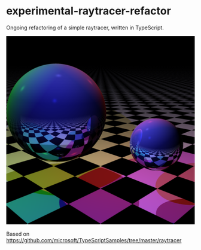 # experimental-raytracer-refactor
Ongoing refactoring of a simple raytracer, written in TypeScript.

![github-small](https://raw.githubusercontent.com/SaltErik/experimental-raytracer-refactor/master/preview.png)

Based on https://github.com/microsoft/TypeScriptSamples/tree/master/raytracer
